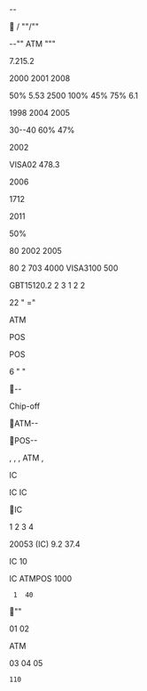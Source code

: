 
--


   /     ""/"" 





--""  ATM
"""


7.215.2 



2000 2001 2008

50% 5.53 2500 100%
45%  75%
 6.1







 1998
2004
2005


  
  30--40 
 60%  47%

2002

VISA02 478.3

2006

 1712 

2011

 50%





80 2002 2005

80 
 2 703 
 4000  VISA3100 500 





 GBT15120.2   2  3  1 2   2 

22 " ="     



ATM

POS

POS 

6
 " "

--





Chip-off

ATM--

POS--



, 
, ,  ATM
,  

IC

 

   IC  IC    

IC

1 2 3 4

   20053 (IC)    9.2  37.4


IC       10

 IC  ATMPOS       1000

     1  40 







""

01 02

   
ATM   

03 04 05

  
  
    110



